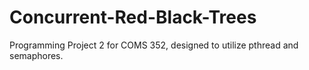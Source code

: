 # Concurrent-Red-Black-Trees
Programming Project 2 for COMS 352, designed to utilize pthread and semaphores.
